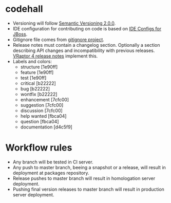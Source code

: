 codehall
========
- Versioning will follow [Semantic Versioning 2.0.0](http://semver.org/).
- IDE configuration for contributing on code is based on [IDE Configs for JBoss](https://github.com/jboss/ide-config).
- Gitignore file comes from [gitignore project](https://github.com/github/gitignore).
- Release notes must contain a changelog section. Optionally a section describing API changes and incompatibility with previous releases. [VRaptor 4 release notes](https://github.com/caelum/vraptor4/releases) implement this.
- Labels and colors:
   - structure [1e90ff]
   - feature [1e90ff]
   - test [1e90ff]
   - critical [b22222]
   - bug [b22222]
   - wontfix [b22222]
   - enhancement [7cfc00]
   - suggestion [7cfc00]
   - discussion [7cfc00]
   - help wanted [fbca04]
   - question [fbca04]
   - documentation [d4c5f9]

Workflow rules
==============
- Any branch will be tested in CI server.
- Any push to master branch, beeing a snapshot or a release, will result in deployment at packages repository.
- Release pushes to master branch will result in homologation server deployment.
- Pushing final version releases to master branch will result in production server deployment.
